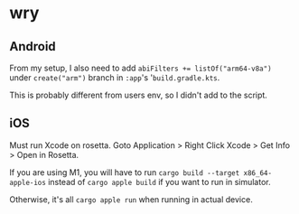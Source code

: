 # wry

## Android

From my setup, I also need to add `abiFilters += listOf("arm64-v8a")` under `create("arm")` branch in `:app`'s '`build.gradle.kts`.

This is probably different from users env, so I didn't add to the script.

## iOS

Must run Xcode on rosetta. Goto Application > Right Click Xcode > Get Info > Open in Rosetta.

If you are using M1, you will have to run `cargo build --target x86_64-apple-ios` instead of `cargo apple build` if you want to run in simulator.

Otherwise, it's all `cargo apple run` when running in actual device.
